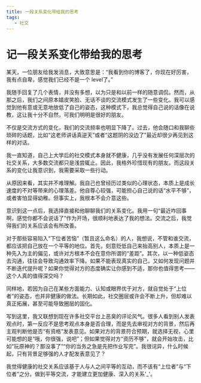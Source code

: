```yaml
---
title: 一段关系变化带给我的思考
tags:
   - 社交
---
```

# 记一段关系变化带给我的思考
某天，一位朋友给我发消息，大致意思是：“我看到你的博客了，你现在好厉害，我有点自卑，感觉我们已经不是一个 level了。”

我随手回复了几个表情，并没有多想，以为只是和以前一样的随意调侃。然而，从那之后，我们之间原本嬉皮笑脸、无话不谈的交流模式发生了一些变化。我可以感觉到他有意或无意地放低了自己的姿态，这种模式下，我总觉得自己说的话像在说教，这让我十分不自然，可我们明明是很好的朋友。

不仅是交流方式的变化，我们的交流频率也明显下降了。过去，他会随口和我聊些琐碎的话题，比如“这老师讲话真逆天”或者“这题阴的没边了”最近却很少再见到这样的对话。

我一直知道，自己上大学后的社交模式本身就不健康，几乎没有发展任何深层次的社交关系，大多数交流都只是浅尝辄止。因此，我格外珍惜现有的朋友。而这段关系的变化让我意识到，我需要采取一些行动。

从原因来看，其实并不难理解。我自己也曾经历过类似的心理状态，本质上是成长速度的不对等带来的心理落差。他自尊心较强，可能担心自己说的话“水平不够”，或者害怕显得幼稚。但事实上，我根本不会介意这些。

意识到这一点后，我选择直接和他聊聊我们的关系变化。我用一句“最近咋回事啊，感觉你都不会说话了”作为开场，很顺利地表达了我的想法。交流之后，我觉得我们的关系应该会有所改善。

对于那些容易陷入“下位者苦恼”（暂且这么命名）的人，我想说，不管和谁交流，都应该把自己放在一个平等的地位。首先，刻意贬低自己来抬高别人，本质上是一种先入为主的偏见，或许对方根本不会在意你所谓的“差距”。其次，以一种低姿态去沟通，往往会导致沟通效率下降。如果不能表现真实的自己，又如何发现问题并不断迭代提升呢？如果你觉得对方的态度确实让你感到不适，那你也值得思考——这个人真的值得深交吗？

同样地，若因为自己在某些方面能力、认知或眼界优于对方，就自觉处于“上位者”的姿态，也并非健康的做法。长期如此，社交圈层或许会不断上升，但却难以真正拓展，甚至可能导致圈层的固化。

写到这里，我又联想到现在许多社交平台上恶臭的评论风气。很多人看到别人发表观点时，第一反应不是思考观点本身是否合理，而是先去审视对方的背景，然后再主观判断他是否“有资格”发表意见。如果对方的背景符合预期，就选择无视，心里可能想的是“哦，你很强，说吧”；但如果觉得对方“资历不够”，就会开始攻击，比如“玩原神的？那没事了”“你的当务之急是先把作业写完”。我很诧异，什么时候起，只有背景足够强的人才配发表意见了？

我觉得健康的社交关系应该基于人与人之间平等的互动，而不该有“上位者”与“下位者”之分。做到平等交流，才能建立更加健康、深入的关系'_'。
